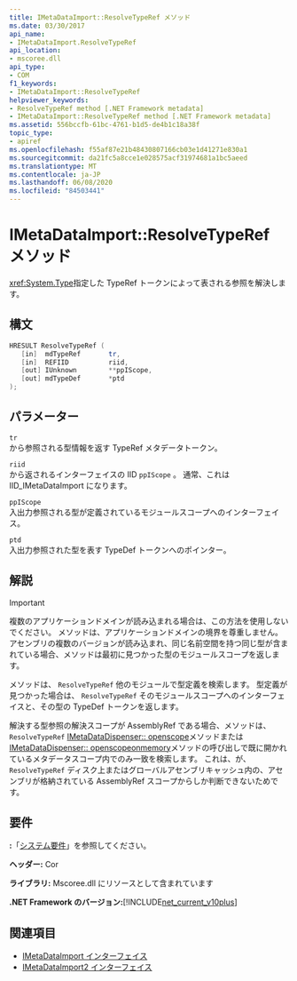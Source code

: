 ```yaml
---
title: IMetaDataImport::ResolveTypeRef メソッド
ms.date: 03/30/2017
api_name:
- IMetaDataImport.ResolveTypeRef
api_location:
- mscoree.dll
api_type:
- COM
f1_keywords:
- IMetaDataImport::ResolveTypeRef
helpviewer_keywords:
- ResolveTypeRef method [.NET Framework metadata]
- IMetaDataImport::ResolveTypeRef method [.NET Framework metadata]
ms.assetid: 556bccfb-61bc-4761-b1d5-de4b1c18a38f
topic_type:
- apiref
ms.openlocfilehash: f55af87e21b48430807166cb03e1d41271e830a1
ms.sourcegitcommit: da21fc5a8cce1e028575acf31974681a1bc5aeed
ms.translationtype: MT
ms.contentlocale: ja-JP
ms.lasthandoff: 06/08/2020
ms.locfileid: "84503441"
---
```

# <a name="imetadataimportresolvetyperef-method"></a>IMetaDataImport::ResolveTypeRef メソッド
<xref:System.Type>指定した TypeRef トークンによって表される参照を解決します。  
  
## <a name="syntax"></a>構文  
  
```cpp  
HRESULT ResolveTypeRef (  
   [in]  mdTypeRef       tr,  
   [in]  REFIID          riid,  
   [out] IUnknown        **ppIScope,  
   [out] mdTypeDef       *ptd  
);  
```  
  
## <a name="parameters"></a>パラメーター  
 `tr`  
 から参照される型情報を返す TypeRef メタデータトークン。  
  
 `riid`  
 から返されるインターフェイスの IID `ppIScope` 。 通常、これは IID_IMetaDataImport になります。  
  
 `ppIScope`  
 入出力参照される型が定義されているモジュールスコープへのインターフェイス。  
  
 `ptd`  
 入出力参照された型を表す TypeDef トークンへのポインター。  
  
## <a name="remarks"></a>解説  
  
> [!IMPORTANT]
> 複数のアプリケーションドメインが読み込まれる場合は、この方法を使用しないでください。 メソッドは、アプリケーションドメインの境界を尊重しません。 アセンブリの複数のバージョンが読み込まれ、同じ名前空間を持つ同じ型が含まれている場合、メソッドは最初に見つかった型のモジュールスコープを返します。  
  
 メソッドは、 `ResolveTypeRef` 他のモジュールで型定義を検索します。 型定義が見つかった場合は、 `ResolveTypeRef` そのモジュールスコープへのインターフェイスと、その型の TypeDef トークンを返します。  
  
 解決する型参照の解決スコープが AssemblyRef である場合、メソッドは、 `ResolveTypeRef` [IMetaDataDispenser:: openscope](imetadatadispenser-openscope-method.md)メソッドまたは[IMetaDataDispenser:: openscopeonmemory](imetadatadispenser-openscopeonmemory-method.md)メソッドの呼び出しで既に開かれているメタデータスコープ内でのみ一致を検索します。 これは、が、 `ResolveTypeRef` ディスク上またはグローバルアセンブリキャッシュ内の、アセンブリが格納されている AssemblyRef スコープからしか判断できないためです。  
  
## <a name="requirements"></a>要件  
 **:**「[システム要件](../../get-started/system-requirements.md)」を参照してください。  
  
 **ヘッダー:** Cor  
  
 **ライブラリ:** Mscoree.dll にリソースとして含まれています  
  
 **.NET Framework のバージョン:**[!INCLUDE[net_current_v10plus](../../../../includes/net-current-v10plus-md.md)]  
  
## <a name="see-also"></a>関連項目

- [IMetaDataImport インターフェイス](imetadataimport-interface.md)
- [IMetaDataImport2 インターフェイス](imetadataimport2-interface.md)
